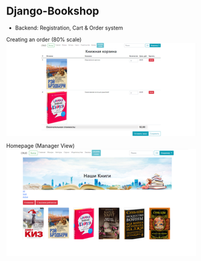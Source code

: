 # Django-Bookshop
 + Backend:
Registration, Cart & Order system

Creating an order (80% scale)
![alt text](корзина.png "Cart -> Order")​

Homepage (Manager View)
![alt text](главная.png "Homepage")​
